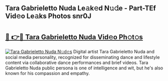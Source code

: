 ## Tara Gabrieletto Nuda Le𝚊k𝚎d N𝚞𝚍e - Part-TEf Vid𝚎o Le𝚊ks Photos snr0J

# <h2><a href="http://fbfhn4.evod.top/?m=Tara+Gabrieletto+Nuda">🔗 👉🔴 Tara Gabrieletto Nuda Vid𝚎o Ph𝚘t𝚘s</a></h2>

[![Tara Gabrieletto Nuda N𝚞d𝚎s](https://i.imgur.com/8V9OHl7.gif)](http://fbfhn4.evod.top/?m=Tara+Gabrieletto+Nuda)
Digital artist Tara Gabrieletto Nuda and social media personality, recognized for disseminating dance and lifestyle content via collaborative dance performances and brief videos. Tara Gabrieletto Nuda public persona is one of intelligence and wit, but he's also known for his compassion and empathy. 
